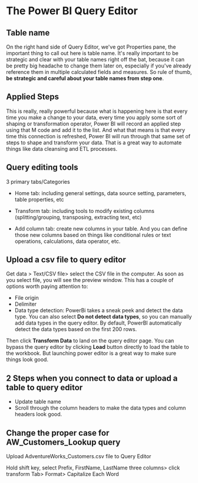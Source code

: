 # The Power BI Query Editor

## Table name
On the right hand side of Query Editor, we've got Properties pane, the important thing to call out here is table name. It's really important to be strategic and clear with your table names right off the bat, because it can be pretty big headache to change them later on, especially if you've already reference them in multiple calculated fields and measures. So rule of thumb, **be strategic and careful about your table names from step one**. 



## Applied Steps

This is really, really powerful because what is happening here is that every time you make a change to your data, every time you apply some sort of shaping or transformation operator, Power BI will record an applied step using that M code and add it to the list. And what that means is that every time this connection is refreshed, Power BI will run through that same set of steps to shape and transform your data. That is a great way to automate things like data cleansing and ETL processes. 



## Query editing tools

3 primary tabs/Categories

* Home tab: including general settings, data source setting, parameters, table properties, etc

* Transform tab: including tools to modify existing columns (splitting/grouping, transposing, extracting text, etc)
* Add column tab: create new columns in your table. And you can define those new columns based on things like conditional rules or text operations, calculations, data operator, etc.



## Upload a csv file to query editor

Get data > Text/CSV file> select the CSV file in the computer. As soon as you select file, you will see the preview window. This has a couple of options worth paying attention to:

* File origin
* Delimiter
* Data type detection: PowerBi takes a sneak peek and detect the data type. You can also select **Do not detect data types**, so you can manually add data types in the query editor.  By default, PowerBI automatically detect the data types based on the first 200 rows. 

Then click **Transform Data** to land on the query editor page. You can bypass the query editor by clicking **Load** button directly to load the table to the workbook. But launching power editor is a great way to make sure things look good. 

## 2 Steps when you connect to data or upload a table to query editor

* Update table name
* Scroll through the column headers to make the data types and column headers look good. 

## Change the proper case for AW_Customers_Lookup query

Upload AdventureWorks_Customers.csv file to Query Editor

Hold shift key, select Prefix, FirstName, LastName three columns> click transform Tab> Format> Capitalize Each Word



